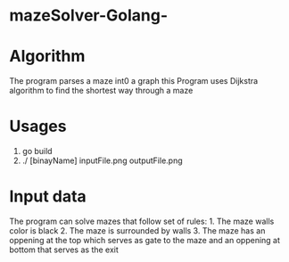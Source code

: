 # mazeSolver-Golang-

# Algorithm 

  The program parses a maze int0 a graph 
  this Program uses Dijkstra algorithm to find the shortest way through a maze 
 
# Usages

  1.  go build
  2.  ./ [binayName] inputFile.png outputFile.png

# Input data 

  The program can solve mazes that follow set of rules:
    1.  The maze walls color is black
    2.  The maze is surrounded by walls
    3.  The maze has an oppening at the top which serves as gate to the maze  and an oppening at bottom that serves as the exit 
  
